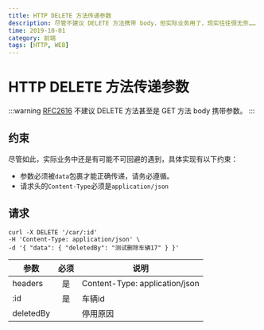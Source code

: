 ```yaml
---
title: HTTP DELETE 方法传递参数
description: 尽管不建议 DELETE 方法携带 body，但实际业务用了，现实往往很无奈……
time: 2019-10-01
category: 前端
tags: [HTTP, WEB]
---
```


# HTTP DELETE 方法传递参数

:::warning
[RFC2616] 不建议 DELETE 方法甚至是 GET 方法 body 携带参数。
:::


## 约束

尽管如此，实际业务中还是有可能不可回避的遇到，具体实现有以下约束：

- 参数必须被`data`包裹才能正确传递，请务必遵循。
- 请求头的`Content-Type`必须是`application/json`

## 请求

```shell
curl -X DELETE '/car/:id'
-H 'Content-Type: application/json' \
-d '{ "data": { "deletedBy": "测试删除车辆17" } }'
```

|   参数    | 必须  |   说明                         |
| --------- | :---: | ------------------------------ |
| headers   |  是   | Content-Type: application/json |
| :id       |  是   | 车辆id                         |
| deletedBy |       | 停用原因                       |

[RFC2616]: https://tools.ietf.org/html/rfc2616
